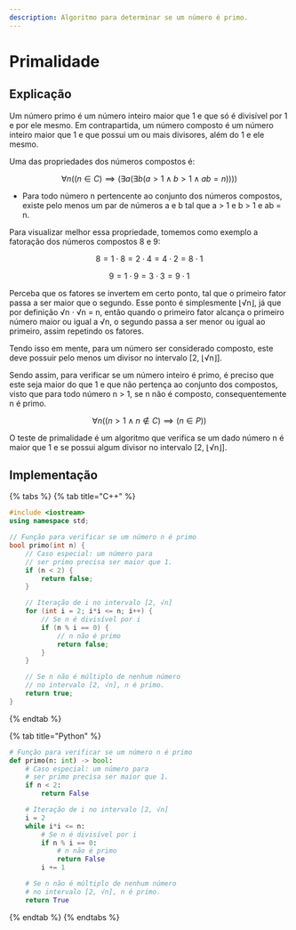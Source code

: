 ```yaml
---
description: Algoritmo para determinar se um número é primo.
---
```


# Primalidade

## Explicação

Um número primo é um número inteiro maior que 1 e que só é divisível por 1 e por ele mesmo. Em contrapartida, um número composto é um número inteiro maior que 1 e que possui um ou mais divisores, além do 1 e ele mesmo.

Uma das propriedades dos números compostos é:

$$
\forall n((n \in C) \implies (\exists a(\exists b(a>1 \land b>1 \land ab=n))))
$$

* Para todo número n pertencente ao conjunto dos números compostos, existe pelo menos um par de números a e b tal que a > 1 e b > 1 e ab = n.

Para visualizar melhor essa propriedade, tomemos como exemplo a fatoração dos números compostos 8 e 9:

$$
8=1 \cdot 8=2 \cdot 4=4 \cdot 2=8 \cdot 1
$$

$$
9=1 \cdot 9=3 \cdot 3=9 \cdot 1
$$

Perceba que os fatores se invertem em certo ponto, tal que o primeiro fator passa a ser maior que o segundo. Esse ponto é simplesmente ⌊√n⌋, já que por definição √n ⋅ √n = n, então quando o primeiro fator alcança o primeiro número maior ou igual a √n, o segundo passa a ser menor ou igual ao primeiro, assim repetindo os fatores.

Tendo isso em mente, para um número ser considerado composto, este deve possuir pelo menos um divisor no intervalo \[2, ⌊√n⌋].

Sendo assim, para verificar se um número inteiro é primo, é preciso que este seja maior do que 1 e que não pertença ao conjunto dos compostos, visto que para todo número n > 1, se n não é composto, consequentemente n é primo.

$$
\forall n((n>1 \land n \notin C) \implies (n \in P))
$$

O teste de primalidade é um algoritmo que verifica se um dado número n é maior que 1 e se possui algum divisor no intervalo \[2, ⌊√n⌋].

## Implementação

{% tabs %}
{% tab title="C++" %}
```cpp
#include <iostream>
using namespace std;

// Função para verificar se um número n é primo
bool primo(int n) {
    // Caso especial: um número para
    // ser primo precisa ser maior que 1.
    if (n < 2) {
        return false;
    }

    // Iteração de i no intervalo [2, √n]
    for (int i = 2; i*i <= n; i++) {
        // Se n é divisível por i
        if (n % i == 0) {
            // n não é primo
            return false;
        }
    }

    // Se n não é múltiplo de nenhum número
    // no intervalo [2, √n], n é primo.
    return true;
}
```
{% endtab %}

{% tab title="Python" %}
```python
# Função para verificar se um número n é primo
def primo(n: int) -> bool:
    # Caso especial: um número para
    # ser primo precisa ser maior que 1.
    if n < 2:
        return False

    # Iteração de i no intervalo [2, √n]
    i = 2
    while i*i <= n:
        # Se n é divisível por i
        if n % i == 0:
            # n não é primo
            return False
        i += 1

    # Se n não é múltiplo de nenhum número
    # no intervalo [2, √n], n é primo.
    return True
```
{% endtab %}
{% endtabs %}
